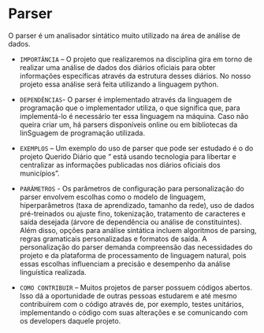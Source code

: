 # Parser

O parser é um analisador sintático muito utilizado na área de análise de dados.

* `IMPORTÂNCIA` – O projeto que realizaremos na disciplina gira em torno de realizar uma análise de dados dos diários oficiais para obter informações específicas através da estrutura desses diários. No nosso projeto essa análise será feita utilizando a linguagem python.

* `DEPENDÊNCIAS`- O parser é implementado através da linguagem de programação que o implementador utiliza, o que significa que, para implementá-lo é necessário ter essa linguagem na máquina. Caso não queira criar um, há parsers disponíveis online ou em bibliotecas da linSguagem de programação utilizada.

* `EXEMPLOS` – Um exemplo do uso de parser que pode ser estudado é o do projeto Querido Diário que “ está usando tecnologia para libertar e centralizar as informações publicadas nos diários oficiais dos municípios”.

* `PARÂMETROS` - Os parâmetros de configuração para personalização do parser envolvem escolhas como o modelo de linguagem, hiperparâmetros (taxa de aprendizado, tamanho da rede), uso de dados pré-treinados ou ajuste fino, tokenização, tratamento de caracteres e saída desejada (árvore de dependência ou análise de constituintes). Além disso, opções para análise sintática incluem algoritmos de parsing, regras gramaticais personalizadas e formatos de saída. A personalização do parser demanda compreensão das necessidades do projeto e da plataforma de processamento de linguagem natural, pois essas escolhas influenciam a precisão e desempenho da análise linguística realizada.

* `COMO CONTRIBUIR` – Muitos projetos de parser possuem códigos abertos. Isso dá a oportunidade de outras pessoas estudarem e até mesmo contribuírem com o código através de, por exemplo, testes unitários, implementando o código com suas alterações e se comunicando com os developers daquele projeto.
